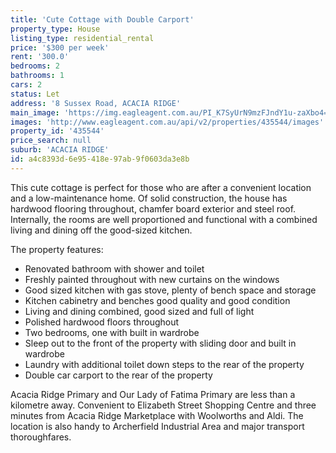 ```yaml
---
title: 'Cute Cottage with Double Carport'
property_type: House
listing_type: residential_rental
price: '$300 per week'
rent: '300.0'
bedrooms: 2
bathrooms: 1
cars: 2
status: Let
address: '8 Sussex Road, ACACIA RIDGE'
main_image: 'https://img.eagleagent.com.au/PI_K7SyUrN9mzFJndY1u-zaXbo4=/1280x854/smart/https://s3-us-west-2.amazonaws.com/eagleagent-orig/images/6825434/424803414-image-M.jpg'
images: 'http://www.eagleagent.com.au/api/v2/properties/435544/images'
property_id: '435544'
price_search: null
suburb: 'ACACIA RIDGE'
id: a4c8393d-6e95-418e-97ab-9f0603da3e8b
---
```

This cute cottage is perfect for those who are after a convenient location and a low-maintenance home. Of solid construction, the house has hardwood flooring throughout, chamfer board exterior and steel roof. Internally, the rooms are well proportioned and functional with a combined living and dining off the good-sized kitchen.

The property features:

*  Renovated bathroom with shower and toilet
*  Freshly painted throughout with new curtains on the windows
*  Good sized kitchen with gas stove, plenty of bench space and storage
*  Kitchen cabinetry and benches good quality and good condition
*  Living and dining combined, good sized and full of light
*  Polished hardwood floors throughout
*  Two bedrooms, one with built in wardrobe
*  Sleep out to the front of the property with sliding door and built in wardrobe
*  Laundry with additional toilet down steps to the rear of the property
*  Double car carport to the rear of the property

Acacia Ridge Primary and Our Lady of Fatima Primary are less than a kilometre away. Convenient to Elizabeth Street Shopping Centre and three minutes from Acacia Ridge Marketplace with Woolworths and Aldi. The location is also handy to Archerfield Industrial Area and major transport thoroughfares.